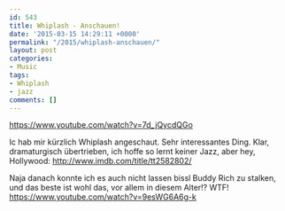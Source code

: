 ```yaml
---
id: 543
title: Whiplash - Anschauen!
date: '2015-03-15 14:29:11 +0000'
permalink: "/2015/whiplash-anschauen/"
layout: post
categories:
- Music
tags:
- Whiplash
- jazz
comments: []
---
```

<https://www.youtube.com/watch?v=7d_jQycdQGo>

Ic hab mir kürzlich Whiplash angeschaut. Sehr interessantes Ding. Klar, dramaturgisch übertrieben, ich hoffe so lernt keiner Jazz, aber hey, Hollywood: <http://www.imdb.com/title/tt2582802/>

Naja danach konnte ich es auch nicht lassen bissl Buddy Rich zu stalken, und das beste ist wohl das, vor allem in diesem Alter!? WTF!  
<https://www.youtube.com/watch?v=9esWG6A6g-k>